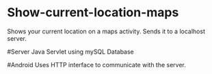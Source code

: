 # Show-current-location-maps
Shows your current location on a maps activity.
Sends it to a localhost server.

#Server
Java Servlet using mySQL Database

#Android
Uses HTTP interface to communicate with the server.
